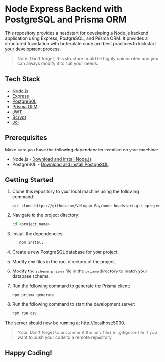 # Node Express Backend with PostgreSQL and Prisma ORM

This repository provides a headstart for developing a Node.js backend application using Express, PostgreSQL, and Prisma ORM. It provides a structured foundation with boilerplate code and best practices to kickstart your development process.

> Note:  Don't forget, this structure could be highly opinionated and you can always modify it to suit your needs.

## Tech Stack


-  [Node.js](https://nodejs.org/en/)
-  [Express](https://expressjs.com/)
-  [PostgreSQL](https://www.postgresql.org/)
-  [Prisma ORM](https://www.prisma.io/)
-  [JWT](https://jwt.io/)
-  [Bcrypt](https://www.npmjs.com/package/bcrypt)
-  [Joi](https://www.npmjs.com/package/joi)


## Prerequisites

Make sure you have the following dependencies installed on your machine:

-  Node.js - [Download and install Node.js](https://nodejs.org/en/download/)
-  PostgreSQL - [Download and install PostgreSQL](https://www.postgresql.org/download/)

## Getting Started

1. Clone this repository to your local machine using the following command:

   ```bash
   git clone https://github.com/Velogan-Boy/node-headstart.git <project_name>

   ```

2. Navigate to the project directory:

   ```bash
   cd <project_name>
   ```

3. Install the dependencies:

   ```bash
      npm install
   ```

4. Create a new PostgreSQL database for your project.
5. Modify env files in the root directory of the project.

6. Modify the `schema.prisma` file in the `prisma` directory to match your database schema.

7. Run the following command to generate the Prisma client:

   ```bash
   npx prisma generate
   ```

8. Run the following command to start the development server:

   ```bash
   npm run dev
   ```
   
The server should now be running at http://localhost:5000.


> Note: Don't forget to uncomment the .env files in  .gitignore file if you want to push your code to a remote repository.

## Happy Coding!




